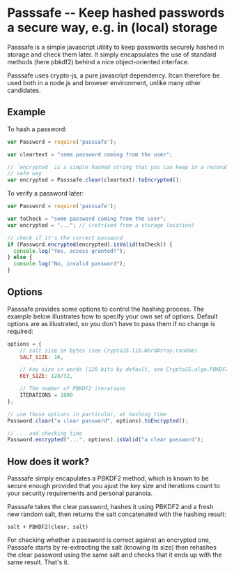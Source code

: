 # Passsafe -- Keep hashed passwords a secure way, e.g. in (local) storage

Passsafe is a simple javascript utility to keep passwords securely hashed in storage and check them later. It simply encapsulates the use of standard methods (here pbkdf2) behind a nice object-oriented interface.

Passsafe uses crypto-js, a pure javascript dependency. Itcan therefore be used both in a node.js and browser environment, unlike many other candidates.

## Example

To hash a password:

```javascript
var Password = require('passsafe');

var cleartext = "some password coming from the user";

// `encrypted` is a simple hashed string that you can keep in a resonably
// safe way
var encrypted = Passsafe.clear(cleartext).toEncrypted();
```

To verify a password later:

```javascript
var Password = require('passsafe');

var toCheck = "some password coming from the user";
var encrypted = "..."; // (retrived from a storage location)

// check if it's the correct password
if (Password.encrypted(encrypted).isValid(toCheck)) {
  console.log("Yes, access granted!");
} else {
  console.log("No, invalid password");
}
```

## Options

Passsafe provides some options to control the hashing process. The example below illustrates how to specify your own set of options. Default options are as illustrated, so you don't have to pass them if no change is required:

```javascript
options = {
	// salt size in bytes (see CryptoJS.lib.WordArray.random)
	SALT_SIZE: 16,

	// key size in words (128 bits by default, see CryptoJS.algo.PBKDF2)
	KEY_SIZE: 128/32,

	// The number of PBKDF2 iterations
	ITERATIONS = 1000
};

// use those options in particular, at hashing time
Password.clear("a clear password", options).toEncrypted();

// ... and checking time
Password.encrypted("...", options).isValid("a clear password");
```

## How does it work?

Passsafe simply encapulates a PBKDF2 method, which is known to be secure enough provided that you ajust the key size and iterations count to your security requirements and personal paranoia.

Passsafe takes the clear password, hashes it using PBKDF2 and a fresh new random salt, then returns the salt concatenated with the hashing result:

```
salt + PBKDF2(clear, salt)
```

For checking whether a password is correct against an encrypted one, Passsafe starts by re-extracting the salt (knowing its size) then rehashes the clear password using the same salt and checks that it ends up with the same result. That's it.
